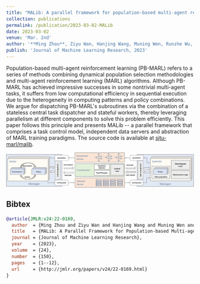```yaml
---
title: "MALib: A parallel framework for population-based multi-agent reinforcement learning"
collection: publications
permalink: /publication/2023-03-02-MALib
date: 2023-03-02
venue: 'Mar. 2nd'
author: '**Ming Zhou**, Ziyu Wan, Hanjing Wang, Muning Wen, Runzhe Wu, Ying Wen, Yaodong Yang, Weinan Zhang, Yong Yu, Jun Wang'
publish: 'Journal of Machine Learning Research, 2023'
---
```


Population-based multi-agent reinforcement learning (PB-MARL) refers to a series of methods combining dynamical population selection methodologies and multi-agent reinforcement learning (MARL) algorithms.
Although PB-MARL has achieved impressive successes in some nontrivial multi-agent tasks, it suffers from low computational efficiency in sequential execution due to the heterogeneity in computing patterns and policy combinations. We argue for dispatching PB-MARL's subroutines via the combination of a stateless central task dispatcher and stateful workers, thereby leveraging parallelism at different components to solve this problem efficiently. This paper follows this principle and presents MALib -- a parallel framework that comprises a task control model, independent data servers and abstraction of MARL training paradigms. The source code is available at [sjtu-marl/malib](https://github.com/sjtu-marl/malib).

![malib architecture](/assets/imgs/malib.png)

## Bibtex

```bibtex
@article{JMLR:v24:22-0169,
  author  = {Ming Zhou and Ziyu Wan and Hanjing Wang and Muning Wen and Runzhe Wu and Ying Wen and Yaodong Yang and Yong Yu and Jun Wang and Weinan Zhang},
  title   = {MALib: A Parallel Framework for Population-based Multi-agent Reinforcement Learning},
  journal = {Journal of Machine Learning Research},
  year    = {2023},
  volume  = {24},
  number  = {150},
  pages   = {1--12},
  url     = {http://jmlr.org/papers/v24/22-0169.html}
}
```